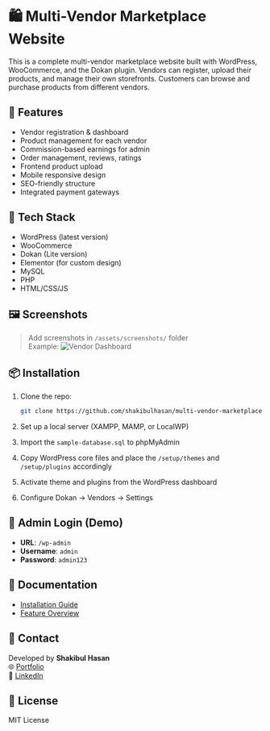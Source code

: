 
# 🛍️ Multi-Vendor Marketplace Website

This is a complete multi-vendor marketplace website built with WordPress, WooCommerce, and the Dokan plugin. Vendors can register, upload their products, and manage their own storefronts. Customers can browse and purchase products from different vendors.

## 🚀 Features

- Vendor registration & dashboard
- Product management for each vendor
- Commission-based earnings for admin
- Order management, reviews, ratings
- Frontend product upload
- Mobile responsive design
- SEO-friendly structure
- Integrated payment gateways

## 🧰 Tech Stack

- WordPress (latest version)
- WooCommerce
- Dokan (Lite version)
- Elementor (for custom design)
- MySQL
- PHP
- HTML/CSS/JS

## 🖼️ Screenshots

> Add screenshots in `/assets/screenshots/` folder  
> Example:
![Vendor Dashboard](assets/screenshots/vendor-dashboard.png)

## 📦 Installation

1. Clone the repo:
   ```bash
   git clone https://github.com/shakibulhasan/multi-vendor-marketplace.git
   ```

2. Set up a local server (XAMPP, MAMP, or LocalWP)

3. Import the `sample-database.sql` to phpMyAdmin

4. Copy WordPress core files and place the `/setup/themes` and `/setup/plugins` accordingly

5. Activate theme and plugins from the WordPress dashboard

6. Configure Dokan → Vendors → Settings

## 🔐 Admin Login (Demo)

- **URL**: `/wp-admin`
- **Username**: `admin`
- **Password**: `admin123`

## 📄 Documentation

- [Installation Guide](docs/installation-guide.md)
- [Feature Overview](docs/features.md)

## 📧 Contact

Developed by **Shakibul Hasan**  
🌐 [Portfolio](https://shakibulhasanimad.com)  
🔗 [LinkedIn](https://linkedin.com/in/shakibulhasan-wordpress-seo)

## 📝 License

MIT License
